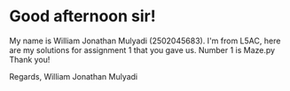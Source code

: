 # Good afternoon sir!

My name is William Jonathan Mulyadi (2502045683). I'm from L5AC, here are my solutions for assignment 1 that you gave us.
Number 1 is Maze.py
Thank you!

Regards, 
William Jonathan Mulyadi
